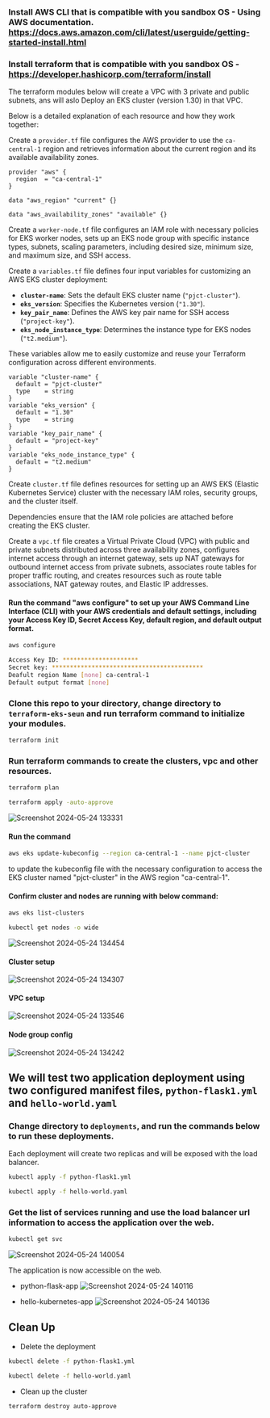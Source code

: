 ### Install AWS CLI that is compatible with you sandbox OS - Using AWS documentation. https://docs.aws.amazon.com/cli/latest/userguide/getting-started-install.html

### Install terraform that is compatible with you sandbox OS - https://developer.hashicorp.com/terraform/install

The terraform modules below will create a VPC with 3 private and public subnets, ans will aslo Deploy an EKS cluster (version 1.30) in that VPC.

Below is a detailed explanation of each resource and how they work together:

Create a `provider.tf` file configures the AWS provider to use the `ca-central-1` region and retrieves information about the current region and its available availability zones.

```hcl
provider "aws" {
  region  = "ca-central-1"
}

data "aws_region" "current" {}

data "aws_availability_zones" "available" {}
```

Create a `worker-node.tf` file configures an IAM role with necessary policies for EKS worker nodes, sets up an EKS node group with specific instance types, subnets, scaling parameters, including desired size, minimum size, and maximum size, and SSH access.
 
Create a `variables.tf` file defines four input variables for customizing an AWS EKS cluster deployment:

- **`cluster-name`**: Sets the default EKS cluster name (`"pjct-cluster"`).
- **`eks_version`**: Specifies the Kubernetes version (`"1.30"`).
- **`key_pair_name`**: Defines the AWS key pair name for SSH access (`"project-key"`).
- **`eks_node_instance_type`**: Determines the instance type for EKS nodes (`"t2.medium"`).

These variables allow me to easily customize and reuse your Terraform configuration across different environments.

```hcl
variable "cluster-name" {
  default = "pjct-cluster"
  type    = string
}
variable "eks_version" {
  default = "1.30"
  type    = string
}
variable "key_pair_name" {
  default = "project-key"
}
variable "eks_node_instance_type" {
  default = "t2.medium"
}
```

Create `cluster.tf` file defines resources for setting up an AWS EKS (Elastic Kubernetes Service) cluster with the necessary IAM roles, security groups, and the cluster itself. 

Dependencies ensure that the IAM role policies are attached before creating the EKS cluster.

Create a `vpc.tf` file creates a Virtual Private Cloud (VPC) with public and private subnets distributed across three availability zones, configures internet access through an internet gateway, sets up NAT gateways for outbound internet access from private subnets, associates route tables for proper traffic routing, and creates resources such as route table associations, NAT gateway routes, and Elastic IP addresses.

#### Run the command "aws configure" to set up your AWS Command Line Interface (CLI) with your AWS credentials and default settings, including your Access Key ID, Secret Access Key, default region, and default output format.

```sh
aws configure

Access Key ID: *********************
Secret key: ******************************************
Deafult region Name [none] ca-central-1
Default output format [none]
```

### Clone this repo to your directory, change directory to **`terraform-eks-seun`** and run terraform command to initialize your modules.

```sh
terraform init
```

### Run terraform commands to create the clusters, vpc and other resources.

```sh
terraform plan

terraform apply -auto-approve
```
![Screenshot 2024-05-24 133331](https://github.com/balogsun/doc-test/assets/125329091/49de57cc-147f-4050-856f-5b8aca981247)

#### Run the command 
```sh
aws eks update-kubeconfig --region ca-central-1 --name pjct-cluster
```
to update the kubeconfig file with the necessary configuration to access the EKS cluster named "pjct-cluster" in the AWS region "ca-central-1".

#### Confirm cluster and nodes are running with below command:
```sh
aws eks list-clusters

kubectl get nodes -o wide
```
![Screenshot 2024-05-24 134454](https://github.com/balogsun/doc-test/assets/125329091/cc1c766e-5c32-4fd3-aacc-ac3e7a7dd4fb)

#### Cluster setup
![Screenshot 2024-05-24 134307](https://github.com/balogsun/doc-test/assets/125329091/757190d8-d3f1-4ad9-9d9c-0c935b36d5a8)

#### VPC setup
![Screenshot 2024-05-24 133546](https://github.com/balogsun/doc-test/assets/125329091/cb252202-34ea-475e-89e2-cc531dda8867)

#### Node group config
![Screenshot 2024-05-24 134242](https://github.com/balogsun/doc-test/assets/125329091/bb8c9e0d-8d6c-4bbb-84a5-5758bd771c30)

## We will test two application deployment using two configured manifest files, **`python-flask1.yml`** and **`hello-world.yaml`**

### Change directory to **`deployments`**, and run the commands below to run these deployments. 
Each deployment will create two replicas and will be exposed with the load balancer.

```sh
kubectl apply -f python-flask1.yml

kubectl apply -f hello-world.yaml
```

### Get the list of services running and use the load balancer url information to access the application over the web.

```sh
kubectl get svc
```
![Screenshot 2024-05-24 140054](https://github.com/balogsun/doc-test/assets/125329091/e20ebe39-33c3-4ebe-abae-5afd127e18b9)

The application is now accessible on the web.
- python-flask-app
![Screenshot 2024-05-24 140116](https://github.com/balogsun/doc-test/assets/125329091/0bebc530-2cab-4164-b711-d3a54a60008f)

- hello-kubernetes-app
![Screenshot 2024-05-24 140136](https://github.com/balogsun/doc-test/assets/125329091/29f1a823-dce1-41a6-9491-92df38dfa54b)


## Clean Up
- Delete the deployment
```sh
kubectl delete -f python-flask1.yml

kubectl delete -f hello-world.yaml
```
- Clean up the cluster
```sh
terraform destroy auto-approve
```
